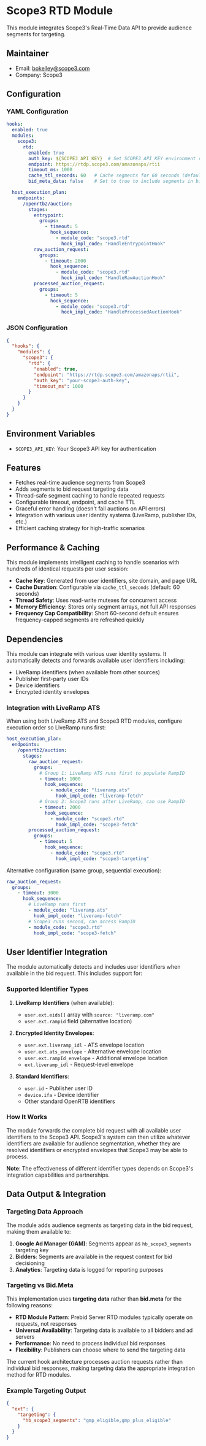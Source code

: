 # Scope3 RTD Module

This module integrates Scope3's Real-Time Data API to provide audience segments for targeting.

## Maintainer
- Email: bokelley@scope3.com
- Company: Scope3

## Configuration

### YAML Configuration
```yaml
hooks:
  enabled: true
  modules:
    scope3:
      rtd:
        enabled: true
        auth_key: ${SCOPE3_API_KEY}  # Set SCOPE3_API_KEY environment variable
        endpoint: https://rtdp.scope3.com/amazonaps/rtii
        timeout_ms: 1000
        cache_ttl_seconds: 60   # Cache segments for 60 seconds (default)
        bid_meta_data: false    # Set to true to include segments in bid.meta (future enhancement)

  host_execution_plan:
    endpoints:
      /openrtb2/auction:
        stages:
          entrypoint:
            groups:
              - timeout: 5
                hook_sequence:
                  - module_code: "scope3.rtd"
                    hook_impl_code: "HandleEntrypointHook"
          raw_auction_request:
            groups:
              - timeout: 2000
                hook_sequence:
                  - module_code: "scope3.rtd"
                    hook_impl_code: "HandleRawAuctionHook"
          processed_auction_request:
            groups:
              - timeout: 5
                hook_sequence:
                  - module_code: "scope3.rtd"
                    hook_impl_code: "HandleProcessedAuctionHook"
```

### JSON Configuration
```json
{
  "hooks": {
    "modules": {
      "scope3": {
        "rtd": {
          "enabled": true,
          "endpoint": "https://rtdp.scope3.com/amazonaps/rtii",
          "auth_key": "your-scope3-auth-key",
          "timeout_ms": 1000
        }
      }
    }
  }
}
```

## Environment Variables
- `SCOPE3_API_KEY`: Your Scope3 API key for authentication

## Features
- Fetches real-time audience segments from Scope3
- Adds segments to bid request targeting data
- Thread-safe segment caching to handle repeated requests
- Configurable timeout, endpoint, and cache TTL
- Graceful error handling (doesn't fail auctions on API errors)  
- Integration with various user identity systems (LiveRamp, publisher IDs, etc.)
- Efficient caching strategy for high-traffic scenarios

## Performance & Caching
This module implements intelligent caching to handle scenarios with hundreds of identical requests per user session:

- **Cache Key**: Generated from user identifiers, site domain, and page URL
- **Cache Duration**: Configurable via `cache_ttl_seconds` (default: 60 seconds)
- **Thread Safety**: Uses read-write mutexes for concurrent access
- **Memory Efficiency**: Stores only segment arrays, not full API responses
- **Frequency Cap Compatibility**: Short 60-second default ensures frequency-capped segments are refreshed quickly

## Dependencies
This module can integrate with various user identity systems. It automatically detects and forwards available user identifiers including:

- LiveRamp identifiers (when available from other sources)
- Publisher first-party user IDs
- Device identifiers
- Encrypted identity envelopes

### Integration with LiveRamp ATS
When using both LiveRamp ATS and Scope3 RTD modules, configure execution order so LiveRamp runs first:

```yaml
host_execution_plan:
  endpoints:
    /openrtb2/auction:
      stages:
        raw_auction_request:
          groups:
            # Group 1: LiveRamp ATS runs first to populate RampID
            - timeout: 1000
              hook_sequence:
                - module_code: "liveramp.ats"
                  hook_impl_code: "liveramp-fetch"
            # Group 2: Scope3 runs after LiveRamp, can use RampID
            - timeout: 2000
              hook_sequence:
                - module_code: "scope3.rtd"
                  hook_impl_code: "scope3-fetch"
        processed_auction_request:
          groups:
            - timeout: 5
              hook_sequence:
                - module_code: "scope3.rtd"
                  hook_impl_code: "scope3-targeting"
```

Alternative configuration (same group, sequential execution):
```yaml
raw_auction_request:
  groups:
    - timeout: 3000
      hook_sequence:
        # LiveRamp runs first
        - module_code: "liveramp.ats"
          hook_impl_code: "liveramp-fetch"
        # Scope3 runs second, can access RampID
        - module_code: "scope3.rtd"
          hook_impl_code: "scope3-fetch"
```

## User Identifier Integration
The module automatically detects and includes user identifiers when available in the bid request. This includes support for:

### Supported Identifier Types
1. **LiveRamp Identifiers** (when available):
   - `user.ext.eids[]` array with `source: "liveramp.com"`
   - `user.ext.rampid` field (alternative location)

2. **Encrypted Identity Envelopes**:
   - `user.ext.liveramp_idl` - ATS envelope location
   - `user.ext.ats_envelope` - Alternative envelope location  
   - `user.ext.rampId_envelope` - Additional envelope location
   - `ext.liveramp_idl` - Request-level envelope

3. **Standard Identifiers**:
   - `user.id` - Publisher user ID
   - `device.ifa` - Device identifier
   - Other standard OpenRTB identifiers

### How It Works
The module forwards the complete bid request with all available user identifiers to the Scope3 API. Scope3's system can then utilize whatever identifiers are available for audience segmentation, whether they are resolved identifiers or encrypted envelopes that Scope3 may be able to process.

**Note**: The effectiveness of different identifier types depends on Scope3's integration capabilities and partnerships.

## Data Output & Integration

### Targeting Data Approach
The module adds audience segments as targeting data in the bid request, making them available to:

1. **Google Ad Manager (GAM)**: Segments appear as `hb_scope3_segments` targeting key
2. **Bidders**: Segments are available in the request context for bid decisioning
3. **Analytics**: Targeting data is logged for reporting purposes

### Targeting vs Bid.Meta
This implementation uses **targeting data** rather than **bid.meta** for the following reasons:

- **RTD Module Pattern**: Prebid Server RTD modules typically operate on requests, not responses
- **Universal Availability**: Targeting data is available to all bidders and ad servers
- **Performance**: No need to process individual bid responses
- **Flexibility**: Publishers can choose where to send the targeting data

The current hook architecture processes auction requests rather than individual bid responses, making targeting data the appropriate integration method for RTD modules.

### Example Targeting Output
```json
{
  "ext": {
    "targeting": {
      "hb_scope3_segments": "gmp_eligible,gmp_plus_eligible"
    }
  }
}
```

